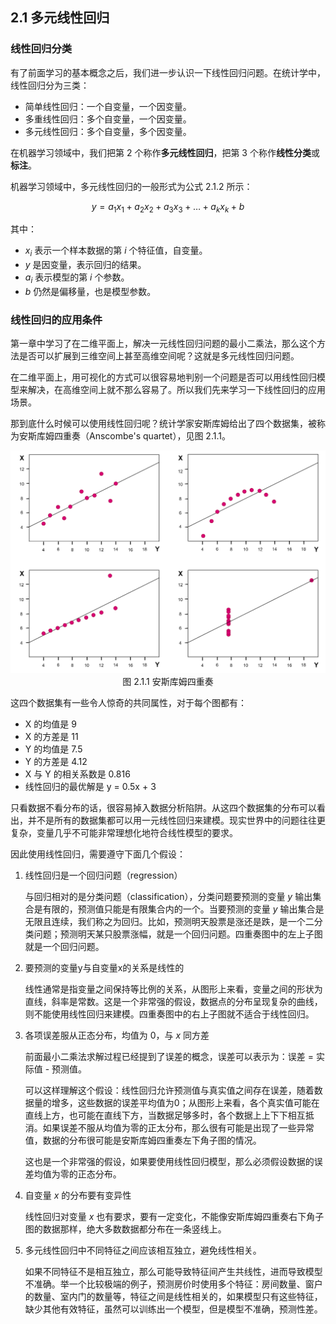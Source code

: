 
## 2.1 多元线性回归

### 线性回归分类

有了前面学习的基本概念之后，我们进一步认识一下线性回归问题。在统计学中，线性回归分为三类：

- 简单线性回归：一个自变量，一个因变量。
- 多重线性回归：多个自变量，一个因变量。
- 多元线性回归：多个自变量，多个因变量。

在机器学习领域中，我们把第 2 个称作**多元线性回归**，把第 3 个称作**线性分类**或**标注**。

机器学习领域中，多元线性回归的一般形式为公式 2.1.2 所示：

$$
y = a_1x_1 + a_2x_2 +a_3x_3 + \dots + a_kx_k + b \tag{2.1.1}
$$

其中：
- $x_i$ 表示一个样本数据的第 $i$ 个特征值，自变量。
- $y$ 是因变量，表示回归的结果。
- $a_i$ 表示模型的第 $i$ 个参数。
- $b$ 仍然是偏移量，也是模型参数。

### 线性回归的应用条件

第一章中学习了在二维平面上，解决一元线性回归问题的最小二乘法，那么这个方法是否可以扩展到三维空间上甚至高维空间呢？这就是多元线性回归问题。

在二维平面上，用可视化的方式可以很容易地判别一个问题是否可以用线性回归模型来解决，在高维空间上就不那么容易了。所以我们先来学习一下线性回归的应用场景。

那到底什么时候可以使用线性回归呢？统计学家安斯库姆给出了四个数据集，被称为安斯库姆四重奏（Anscombe's quartet），见图 2.1.1。

<img src="./images/2-1-1.png" />
<center>图 2.1.1 安斯库姆四重奏</center>

这四个数据集有一些令人惊奇的共同属性，对于每个图都有：

- X 的均值是 9
- X 的方差是 11
- Y 的均值是 7.5
- Y 的方差是 4.12
- X 与 Y 的相关系数是 0.816
- 线性回归的最优解是 y = 0.5x + 3

只看数据不看分布的话，很容易掉入数据分析陷阱。从这四个数据集的分布可以看出，并不是所有的数据集都可以用一元线性回归来建模。现实世界中的问题往往更复杂，变量几乎不可能非常理想化地符合线性模型的要求。

因此使用线性回归，需要遵守下面几个假设：

1. 线性回归是一个回归问题（regression）
   
    与回归相对的是分类问题（classification），分类问题要预测的变量 $y$ 输出集合是有限的，预测值只能是有限集合内的一个。当要预测的变量 $y$ 输出集合是无限且连续，我们称之为回归。比如，预测明天股票是涨还是跌，是一个二分类问题；预测明天某只股票涨幅，就是一个回归问题。四重奏图中的左上子图就是一个回归问题。

2. 要预测的变量y与自变量x的关系是线性的

    线性通常是指变量之间保持等比例的关系，从图形上来看，变量之间的形状为直线，斜率是常数。这是一个非常强的假设，数据点的分布呈现复杂的曲线，则不能使用线性回归来建模。四重奏图中的右上子图就不适合于线性回归。

3. 各项误差服从正态分布，均值为 0，与 $x$ 同方差

    前面最小二乘法求解过程已经提到了误差的概念，误差可以表示为：误差 = 实际值 - 预测值。

    可以这样理解这个假设：线性回归允许预测值与真实值之间存在误差，随着数据量的增多，这些数据的误差平均值为0；从图形上来看，各个真实值可能在直线上方，也可能在直线下方，当数据足够多时，各个数据上上下下相互抵消。如果误差不服从均值为零的正太分布，那么很有可能是出现了一些异常值，数据的分布很可能是安斯库姆四重奏左下角子图的情况。

    这也是一个非常强的假设，如果要使用线性回归模型，那么必须假设数据的误差均值为零的正态分布。

4. 自变量 $x$ 的分布要有变异性

    线性回归对变量 $x$ 也有要求，要有一定变化，不能像安斯库姆四重奏右下角子图的数据那样，绝大多数数据都分布在一条竖线上。

5. 多元线性回归中不同特征之间应该相互独立，避免线性相关。

    如果不同特征不是相互独立，那么可能导致特征间产生共线性，进而导致模型不准确。举一个比较极端的例子，预测房价时使用多个特征：房间数量、窗户的数量、室内门的数量等，特征之间是线性相关的，如果模型只有这些特征，缺少其他有效特征，虽然可以训练出一个模型，但是模型不准确，预测性差。
